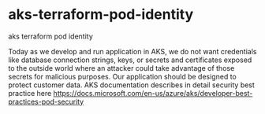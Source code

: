 # aks-terraform-pod-identity
aks terraform pod identity

Today as we develop and run application in AKS, we do not want credentials like database connection strings, keys, or secrets and certificates exposed to the outside world where an attacker could take advantage of those secrets for malicious purposes. Our application should be designed to protect customer data. AKS documentation describes in detail security best practice here https://docs.microsoft.com/en-us/azure/aks/developer-best-practices-pod-security